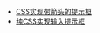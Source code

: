 
- [CSS实现带箭头的提示框](https://www.cnblogs.com/dengyao-blogs/p/11672071.html)
- [纯CSS实现输入提示框](http://www.javacoder.cn/?p=371)